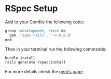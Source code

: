 # RSpec Setup

Add to your Gemfile the following code:

```ruby
group :development, :test do
  gem 'rspec-rails', '~> 6.0.0'
end
```

Then in your terminal run the following commands:

```zsh
bundle install
rails generate rspec:install
```

For more details check the [gem's page](https://github.com/rspec/rspec-rails).

